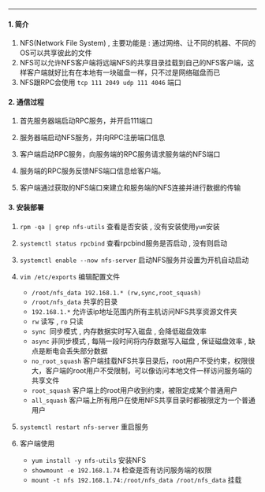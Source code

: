 - - - 
#### 1. 简介
1. NFS(Network File System) , 主要功能是 : 通过网络、让不同的机器、不同的OS可以共享彼此的文件
2. NFS可以允许NFS客户端将远端NFS的共享目录挂载到自己的NFS客户端，这样客户端就好比有在本地有一块磁盘一样，只不过是网络磁盘而已
3. NFS跟RPC会使用 `tcp 111 2049 udp 111 4046` 端口 

#### 2. 通信过程
1. 首先服务器端启动RPC服务，并开启111端口

2. 服务器端启动NFS服务，并向RPC注册端口信息

3. 客户端启动RPC服务，向服务端的RPC服务请求服务端的NFS端口

4. 服务端的RPC服务反馈NFS端口信息给客户端。

5. 客户端通过获取的NFS端口来建立和服务端的NFS连接并进行数据的传输

#### 3. 安装部署
1. `rpm -qa | grep nfs-utils` 查看是否安装 , 没有安装使用`yum`安装

2. `systemctl status rpcbind` 查看rpcbind服务是否启动 , 没有则启动

3. `systemctl enable --now nfs-server` 启动NFS服务并设置为开机自动启动

4. `vim /etc/exports` 编辑配置文件
	- `/root/nfs_data 192.168.1.* (rw,sync,root_squash)`
	- `/root/nfs_data` 共享的目录
	- `192.168.1.*` 允许该ip地址范围内所有主机访问NFS共享资源文件夹
	- `rw` 读写 , `ro` 只读
	- `sync`  同步模式 , 内存数据实时写入磁盘 , 会降低磁盘效率  
	- `async`  非同步模式 , 每隔一段时间将内存数据写入磁盘 , 保证磁盘效率 , 缺点是断电会丢失部分数据
	- `no_root_squash` 客户端挂载NFS共享目录后，root用户不受约束，权限很大，客户端的root用户不受限制，可以像访问本地文件一样访问服务端的共享文件
	- `root_squash`  客户端上的root用户收到约束，被限定成某个普通用户
	- `all_squash`  客户端上所有用户在使用NFS共享目录时都被限定为一个普通用户

5. `systemctl restart nfs-server` 重启服务

6. 客户端使用
	- `yum install -y nfs-utils` 安装NFS
	- `showmount -e 192.168.1.74` 检查是否有访问服务端的权限
	- `mount -t nfs 192.168.1.74:/root/nfs_data /root/nfs_data` 挂载